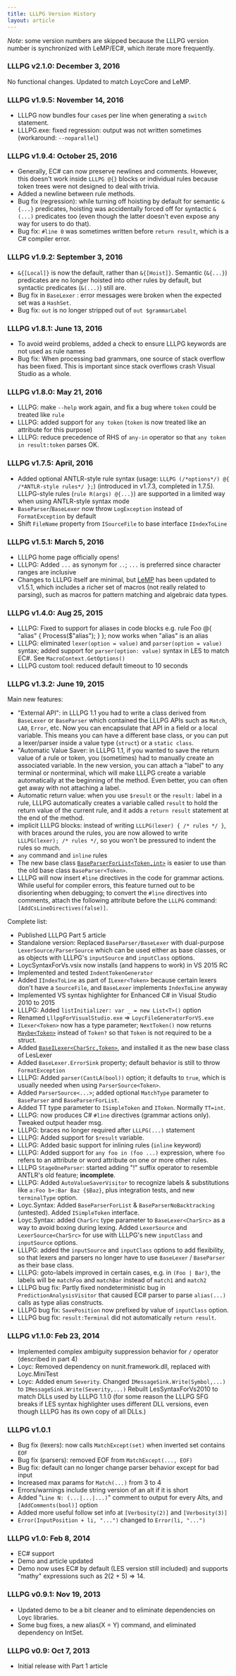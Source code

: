 ```yaml
---
title: LLLPG Version History
layout: article
---
```


_Note_: some version numbers are skipped because the LLLPG version number is synchronized with LeMP/EC#, which iterate more frequently.

### LLLPG v2.1.0: December 3, 2016 ###

No functional changes. Updated to match LoycCore and LeMP.

### LLLPG v1.9.5: November 14, 2016 ###

- LLLPG now bundles four `case`s per line when generating a `switch` statement.
- LLLPG.exe: fixed regression: output was not written sometimes (workaround: `--noparallel`)

### LLLPG v1.9.4: October 25, 2016 ###

- Generally, EC# can now preserve newlines and comments. However, this doesn't work inside `LLLPG @{}` blocks or individual rules because token trees were not designed to deal with trivia.
- Added a newline between rule methods.
- Bug fix (regression): while turning off hoisting by default for semantic `&{...}` predicates, hoisting was accidentally forced off for syntactic `&(...)` predicates too (even though the latter doesn't even expose any way for users to do that).
- Bug fix: `#line 0` was sometimes written before `return result`, which is a C# compiler error.

### LLLPG v1.9.2: September 3, 2016 ###

- `&{[Local]}` is now the default, rather than `&{[Hoist]}`. Semantic (`&{...}`) predicates are no longer hoisted into other rules by default, but syntactic predicates (`&(...)`) still are.
- Bug fix in `BaseLexer` : error messages were broken when the expected set was a `HashSet`.
- Bug fix: `out` is no longer stripped out of `out $grammarLabel`

### LLLPG v1.8.1: June 13, 2016 ###

- To avoid weird problems, added a check to ensure LLLPG keywords are not used as rule names
- Bug fix: When processing bad grammars, one source of stack overflow has been fixed. This is important since stack overflows crash Visual Studio as a whole.

### LLLPG v1.8.0: May 21, 2016 ###

- LLLPG: make `--help` work again, and fix a bug where `token` could be treated like `rule`
- LLLPG: added support for `any token` (`token` is now treated like an attribute for this purpose)
- LLLPG: reduce precedence of RHS of `any-in` operator so that `any token in result:token` parses OK.

### LLLPG v1.7.5: April, 2016 ### 

- Added optional ANTLR-style rule syntax (usage: `LLLPG (/*options*/) @{ /*ANTLR-style rules*/ };`) (introduced in v1.7.3, completed in 1.7.5). LLLPG-style rules (`rule R(args) @{...}`) are supported in a limited way when using ANTLR-style syntax mode
- `BaseParser`/`BaseLexer` now throw `LogException` instead of `FormatException` by default
- Shift `FileName` property from `ISourceFile` to base interface `IIndexToLine`

### LLLPG v1.5.1: March 5, 2016 ### 

- LLLPG home page officially opens!
- LLLPG: Added `...` as synonym for `..`; `...` is preferred since character ranges are inclusive
- Changes to LLLPG itself are minimal, but [LeMP](http://ecsharp.net/lemp) has been updated to v1.5.1, which includes a richer set of macros (not really related to parsing), such as macros for pattern matching and algebraic data types.

### LLLPG v1.4.0: Aug 25, 2015 ### 

- LLLPG: Fixed to support for aliases in code blocks e.g. rule Foo @{ "alias" { Process($"alias"); } }; now works when "alias" is an alias
- LLLPG: eliminated `lexer(option = value)` and `parser(option = value)` syntax; added support for `parser(option: value)` syntax in LES to match EC#. See `MacroContext.GetOptions()`
- LLLPG custom tool: reduced default timeout to 10 seconds

### LLLPG v1.3.2: June 19, 2015 ### 

Main new features:

- "External API": in LLLPG 1.1 you had to write a class derived from `BaseLexer` or `BaseParser` which contained the LLLPG APIs such as `Match`, `LA0`, `Error`, etc. Now you can encapsulate that API in a field or a local variable. This means you can have a different base class, or you can put a lexer/parser inside a value type (`struct`) or a `static class`.
- "Automatic Value Saver: in LLLPG 1.1, if you wanted to save the return value of a rule or token, you (sometimes) had to manually create an associated variable. In the new version, you can attach a "label" to any terminal or nonterminal, which will make LLLPG create a variable automatically at the beginning of the method. Even better, you can often get away with not attaching a label.
- Automatic return value: when you use `$result` or the `result:` label in a rule, LLLPG automatically creates a variable called `result` to hold the return value of the current rule, and it adds a `return result` statement at the end of the method.
- implicit LLLPG blocks: instead of writing `LLLPG(lexer) { /* rules */ }`, with braces around the rules, you are now allowed to write `LLLPG(lexer); /* rules */`, so  you won't be pressured to indent the rules so much.
- `any` command and `inline` rules
- The new base class [`BaseParserForList<Token,int>`](http://ecsharp.net/doc/code/classLoyc_1_1Syntax_1_1BaseParserForList_3_01Token_00_01MatchType_01_4.html) is easier to use than the old base class `BaseParser<Token>`.
- LLLPG will now insert `#line` directives in the code for grammar actions. While useful for compiler errors, this feature turned out to be disorienting when debugging; to convert the `#line` directives into comments, attach the following attribute before the `LLLPG` command: `[AddCsLineDirectives(false)]`.

Complete list:

- Published LLLPG Part 5 article
- Standalone version: Replaced `BaseParser/BaseLexer` with dual-purpose `LexerSource/ParserSource` which can be used either as base classes, or as objects with LLLPG's `inputSource` and `inputClass` options.
- LoycSyntaxForVs.vsix now installs (and happens to work) in VS 2015 RC
- Implemented and tested `IndentTokenGenerator`
- Added `IIndexToLine` as part of `ILexer<Token>` because certain lexers don't have a `SourceFile`, and `BaseLexer` implements `IndexToLine` anyway
- Implemented VS syntax highlighter for Enhanced C# in Visual Studio 2010 to 2015
- LLLPG: Added `listInitializer: var _ = new List<T>()` option
- Renamed `LllpgForVisualStudio.exe` => `LoycFileGeneratorForVS.exe`
- `ILexer<Token>` now has a type parameter; `NextToken()` now returns [`Maybe<Token>`](http://ecsharp.net/doc/code/structLoyc_1_1Maybe_3_01T_01_4.html) instead of `Token?` so that `Token` is not required to be a struct.
- Added [`BaseILexer<CharSrc,Token>`](http://ecsharp.net/doc/code/classLoyc_1_1Syntax_1_1Lexing_1_1BaseILexer_3_01CharSrc_00_01Token_01_4.html), and installed it as the new base class of LesLexer
- Added `BaseLexer.ErrorSink` property; default behavior is still to throw `FormatException`
- LLLPG: Added `parser(CastLA(bool))` option; it defaults to `true`, which is usually needed when using `ParserSource<Token>`.
- Added `ParserSource<...>`; added optional `MatchType` parameter to `BaseParser` and `BaseParserForList`.
- Added TT type parameter to `ISimpleToken` and `IToken`. Normally `TT=int`.
- LLLPG: now produces C# `#line` directives (grammar actions only). Tweaked output header msg.
- LLLPG: braces no longer required after `LLLPG(...)` statement
- LLLPG: Added support for `$result` variable.
- LLLPG: Added basic support for inlining rules (`inline` keyword)
- LLLPG: Added support for `any foo in (foo ...)` expression, where `foo` refers to an attribute or word attribute on one or more other rules.
- LLLPG `StageOneParser`: started adding "!" suffix operator to resemble ANTLR's old feature; **incomplete**.
- LLLPG: Added `AutoValueSaverVisitor` to recognize labels & substitutions like `a:Foo b+:Bar Baz {$Baz}`, plus integration tests, and new `terminalType` option.
- Loyc.Syntax: Added `BaseParserForList` & `BaseParserNoBacktracking` (untested). Added `ISimpleToken` interface.
- Loyc.Syntax: added `CharSrc` type parameter to `BaseLexer<CharSrc>` as a way to avoid boxing during lexing. Added `LexerSource` and `LexerSource<CharSrc>` for use with LLLPG's new `inputClass` and `inputSource` options.
- LLLPG: added the `inputSource` and `inputClass` options to add flexibility, so that lexers and parsers no longer have to use `BaseLexer` / `BaseParser` as their base class.
- LLLPG: goto-labels improved in certain cases, e.g. in `(Foo | Bar)`, the labels will be `matchFoo` and `matchBar` instead of `match1` and `match2`
- LLLPG bug fix: Partly fixed nondeterministic bug in `PredictionAnalysisVisitor` that caused EC# parser to parse `alias(...)` calls as type alias constructs.
- LLLPG bug fix: `SavePosition` now prefixed by value of `inputClass` option.
- LLLPG bug fix: `result:Terminal` did not automatically `return result`.

### LLLPG v1.1.0: Feb 23, 2014 ### 

- Implemented complex ambiguity suppression behavior for `/` operator (described in part 4)
- Loyc: Removed dependency on nunit.framework.dll, replaced with Loyc.MiniTest
- Loyc: Added enum `Severity`. Changed `IMessageSink.Write(Symbol,...)` to `IMessageSink.Write(Severity,...)` 
Rebuilt LesSyntaxForVs2010 to match DLLs used by LLLPG 1.1.0 (for some reason the LLLPG SFG breaks if LES syntax highlighter uses different DLL versions, even though LLLPG has its own copy of all DLLs.)

### LLLPG v1.0.1 ###

- Bug fix (lexers): now calls `MatchExcept(set)` when inverted set contains `EOF`
- Bug fix (parsers): removed EOF from `MatchExcept(..., EOF)` 
- Bug fix: default can no longer change parser behavior except for bad input
- Increased max params for `Match(...)` from 3 to 4 
- Errors/warnings include string version of an alt if it is short 
- Added "`Line N: (...|...|...)`" comment to output for every Alts, and `[AddComments(bool)]` option
- Added more useful follow set info at `[Verbosity(2)]` and `[Verbosity(3)]`
- `Error(InputPosition + li, "...")` changed to `Error(li, "...")`

### LLLPG v1.0: Feb 8, 2014 ###

- EC# support
- Demo and article updated
- Demo now uses EC# by default (LES version still included) and supports "mathy" expressions such as 2(2 + 5) => 14.

### LLLPG v0.9.1: Nov 19, 2013 ###

- Updated demo to be a bit cleaner and to eliminate dependencies on Loyc libraries.
- Some bug fixes, a new alias(X = Y) command, and eliminated dependency on IntSet.

### LLLPG v0.9: Oct 7, 2013 ### 

- Initial release with Part 1 article

